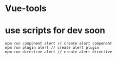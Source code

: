 # Vue-tools

# use scripts for dev soon
```
npm run component alert // create alert component
npm run plugin alert // create alert plugin
npm run directive alert // create alert directive
```
